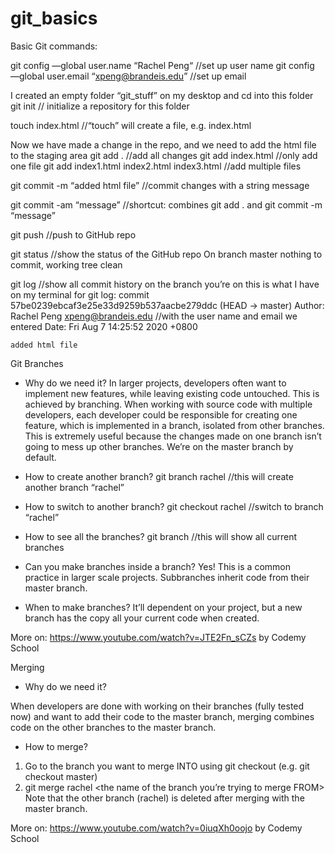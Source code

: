 # git_basics

Basic Git commands:

git config —global user.name “Rachel Peng“ 		//set up user name 
git config —global user.email “xpeng@brandeis.edu” 	//set up email 

I created an empty folder “git_stuff” on my desktop and cd into this folder 
git init 						// initialize a repository for this folder

touch index.html 					//“touch” will create a file, e.g. index.html

Now we have made a change in the repo, and we need to add the html file to the staging area
git add . 						//add all changes 
git add index.html 					//only add one file 
git add index1.html index2.html index3.html 		//add multiple files 

git commit -m “added html file” 			//commit changes with a string message 

git commit -am “message” 				//shortcut: combines git add . and git commit -m “message”

git push 						//push to GitHub repo

git status 						//show the status of the GitHub repo 
On branch master
nothing to commit, working tree clean

git log 						//show all commit history on the branch you’re on
this is what I have on my terminal for git log:
commit 57be0239ebcaf3e25e33d9259b537aacbe279ddc (HEAD -> master)
Author: Rachel Peng <xpeng@brandeis.edu> //with the user name and email we entered
Date:   Fri Aug 7 14:25:52 2020 +0800

    added html file 


Git Branches 

- Why do we need it?
In larger projects, developers often want to implement new features, while leaving existing code untouched. This is achieved by branching. When working with source code with multiple developers, each developer could be responsible for creating one feature, which is implemented in a branch, isolated from other branches. This is extremely useful because the changes made on one branch isn’t going to mess up other branches. We’re on the master branch by default. 

- How to create another branch?
git branch rachel //this will create another branch “rachel”

- How to switch to another branch?
git checkout rachel //switch to branch “rachel”

- How to see all the branches?
git branch //this will show all current branches 

- Can you make branches inside a branch?
Yes! This is a common practice in larger scale projects. Subbranches inherit code from their master branch. 

- When to make branches?
It’ll dependent on your project, but a new branch has the copy all your current code when created. 

More on: https://www.youtube.com/watch?v=JTE2Fn_sCZs by Codemy School 


Merging  

-  Why do we need it?

When developers are done with working on their branches (fully tested now) and want to add their code to the master branch, merging combines code on the other branches to the master branch.

- How to merge?
1. Go to the branch you want to merge INTO using git checkout (e.g. git checkout master)
2. git merge rachel <the name of the branch you’re trying to merge FROM>
Note that the other branch (rachel) is deleted after merging with the master branch.  

More on: https://www.youtube.com/watch?v=0iuqXh0oojo by Codemy School 














